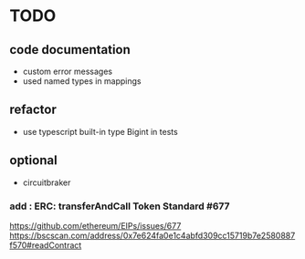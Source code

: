 # TODO

## code documentation

- custom error messages
- used named types in mappings

## refactor

- use typescript built-in type Bigint in tests

## optional

- circuitbraker

### add : ERC: transferAndCall Token Standard #677

https://github.com/ethereum/EIPs/issues/677
https://bscscan.com/address/0x7e624fa0e1c4abfd309cc15719b7e2580887f570#readContract
